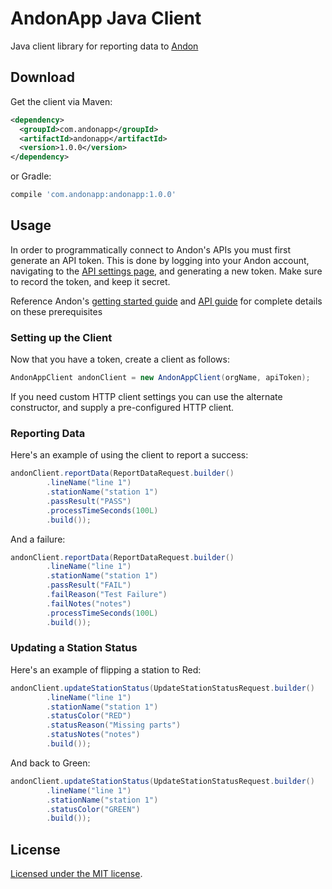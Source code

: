 # AndonApp Java Client

Java client library for reporting data to [Andon](https://www.andonapp.com/)

## Download

Get the client via Maven:

```xml
<dependency>
  <groupId>com.andonapp</groupId>
  <artifactId>andonapp</artifactId>
  <version>1.0.0</version>
</dependency>
```

or Gradle:

```gradle
compile 'com.andonapp:andonapp:1.0.0'
```

## Usage

In order to programmatically connect to Andon's APIs you must first generate an API token. This is done by logging into your Andon account, navigating to the [API settings page](https://portal.andonapp.com/settings/tokens), and generating a new token.  Make sure to record the token, and keep it secret.

Reference Andon's [getting started guide](https://drive.google.com/file/d/0B5cQI3VvgCT8UllmaENIazlwbGc/view) and [API guide](https://drive.google.com/file/d/0B5cQI3VvgCT8enNIZGN2QVo0STg/view) for complete details on these prerequisites

### Setting up the Client

Now that you have a token, create a client as follows:

```java
AndonAppClient andonClient = new AndonAppClient(orgName, apiToken);
```

If you need custom HTTP client settings you can use the alternate constructor, and supply a pre-configured HTTP client.

### Reporting Data

Here's an example of using the client to report a success:

```java
andonClient.reportData(ReportDataRequest.builder()
		.lineName("line 1")
		.stationName("station 1")
		.passResult("PASS")
		.processTimeSeconds(100L)
		.build());
```

And a failure:

```java
andonClient.reportData(ReportDataRequest.builder()
		.lineName("line 1")
		.stationName("station 1")
		.passResult("FAIL")
		.failReason("Test Failure")
		.failNotes("notes")
		.processTimeSeconds(100L)
		.build());
```

### Updating a Station Status

Here's an example of flipping a station to Red:

```java
andonClient.updateStationStatus(UpdateStationStatusRequest.builder()
		.lineName("line 1")
		.stationName("station 1")
		.statusColor("RED")
		.statusReason("Missing parts")
		.statusNotes("notes")
		.build());
```

And back to Green:

```java
andonClient.updateStationStatus(UpdateStationStatusRequest.builder()
		.lineName("line 1")
		.stationName("station 1")
		.statusColor("GREEN")
		.build());
```

## License

[Licensed under the MIT license](LICENSE).
